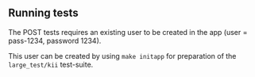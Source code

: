 ## Running tests
The POST tests requires an existing user to be created in the app (user = pass-1234, password 1234).

This user can be created by using `make initapp` for preparation of the `large_test/kii` test-suite.